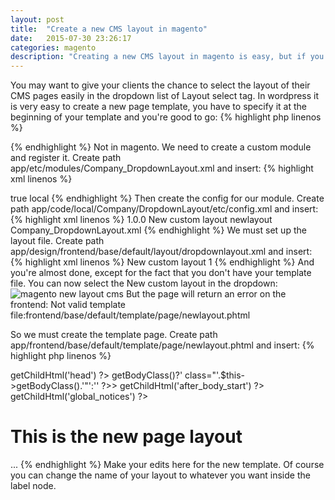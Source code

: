 ```yaml
---
layout: post
title:  "Create a new CMS layout in magento"
date:   2015-07-30 23:26:17
categories: magento
description: "Creating a new CMS layout in magento is easy, but if you want it to appear in the dropdown of your CMS section in the admin you have to build a small module."
---
```

You may want to give your clients the chance to select the layout of their CMS pages easily in the dropdown list of Layout select tag. In wordpress it is very easy to create a new page template, you have to specify it at the beginning of your template and you're good to go:
{% highlight php linenos %}
<?php
/*
Template Name: New Template
*/
?>
{% endhighlight %}
Not in magento. We need to create a custom module and register it. Create path <span class="code">app/etc/modules/Company_DropdownLayout.xml</span> and insert:
{% highlight xml linenos %}
<?xml version="1.0"?>
<config>
    <modules>
        <Company_DropdownLayout>
            <active>true</active>
            <codePool>local</codePool>
            <depends>
                <Mage_Page />
            </depends>
        </Company_DropdownLayout>
    </modules>
</config>
{% endhighlight %}
Then create the config for our module. Create path <span class="code">app/code/local/Company/DropdownLayout/etc/config.xml</span> and insert:
{% highlight xml linenos %}
<?xml version="1.0"?> 
<config>
    <modules>
        <Company_DropdownLayout>
            <version>1.0.0</version>
        </Company_DropdownLayout>
    </modules>
    <global>
        <page>
            <layouts> 
                <newlayout module="page" translate="label">
                    <label>New custom layout</label>
                    <template>page/newlayout.phtml</template>
                    <layout_handle>newlayout</layout_handle>
                </newlayout> 
            </layouts>
        </page>
    </global>
    <frontend>
        <layout>
            <updates>
                <Company_DropdownLayout>
                    <file>Company_DropdownLayout.xml</file>
                </Company_DropdownLayout>
            </updates>
        </layout>
    </frontend>
</config>
{% endhighlight %}
We must set up the layout file. Create path <span class="code">app/design/frontend/base/default/layout/dropdownlayout.xml</span> and insert:
{% highlight xml linenos %}
<?xml version="1.0"?> 
<layout>
    <newlayout translate="label">
        <label>New custom layout</label>
        <reference name="root">
            <action method="setTemplate"><template>page/newlayout.phtml</template></action>
            <action method="setIsHandle"><applied>1</applied></action>
        </reference>
    </newlayout> 
</layout>
{% endhighlight %}
And you're almost done, except for the fact that you don't have your template file. You can now select the New custom layout in the dropdown:
<img class="post-image" src="{{ "assets/images/post-images/new-layout.jpg" | prepend: site.baseurl }}" alt="magento new layout cms" />
But the page will return an error on the frontend: Not valid template file:frontend/base/default/template/page/newlayout.phtml

So we must create the template page. Create path <span class="code">app/frontend/base/default/template/page/newlayout.phtml</span> and insert:
{% highlight php linenos %}
<?php
/**
 * Template for New Custom Layout
 */
?>
<!DOCTYPE html PUBLIC "-//W3C//DTD XHTML 1.0 Strict//EN" "http://www.w3.org/TR/xhtml1/DTD/xhtml1-strict.dtd">
<html xmlns="http://www.w3.org/1999/xhtml" xml:lang="<?php echo $this->getLang() ?>" lang="<?php echo $this->getLang() ?>">
<head>
<?php echo $this->getChildHtml('head') ?>
</head>
<body<?php echo $this->getBodyClass()?' class="'.$this->getBodyClass().'"':'' ?>>
<?php echo $this->getChildHtml('after_body_start') ?>
<div class="wrapper">
    <?php echo $this->getChildHtml('global_notices') ?>
    <div class="page">
	    <h1>This is the new page layout</h1>
	    ...
{% endhighlight %}
Make your edits here for the new template. Of course you can change the name of your layout to whatever you want inside the label node.